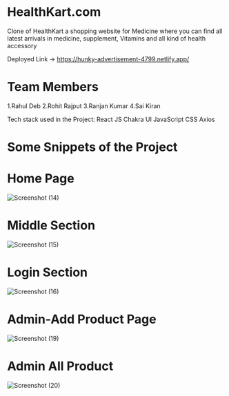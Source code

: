 # HealthKart.com

Clone of HealthKart a shopping website for Medicine where you can find all latest arrivals in medicine, supplement, Vitamins and all kind of health accessory

Deployed Link -> https://hunky-advertisement-4799.netlify.app/

# Team Members
1.Rahul Deb 
2.Rohit Rajput
3.Ranjan Kumar
4.Sai Kiran

Tech stack used in the Project:
React JS
Chakra UI
JavaScript
CSS
Axios



# Some Snippets of the Project

# Home Page
![Screenshot (14)](https://user-images.githubusercontent.com/112858493/213980224-5505b73b-668d-441a-a85b-a79157deac3e.png)

# Middle Section
![Screenshot (15)](https://user-images.githubusercontent.com/112858493/213980228-7fabce3f-3265-493c-8af0-378a7f9be76c.png)

# Login Section
![Screenshot (16)](https://user-images.githubusercontent.com/112858493/213980231-210cb82c-33fc-4343-a4ce-42bfeb409446.png)

# Admin-Add Product Page
![Screenshot (19)](https://user-images.githubusercontent.com/112858493/213980234-30168c09-9987-427d-9e81-934696233648.png)

# Admin All Product
![Screenshot (20)](https://user-images.githubusercontent.com/112858493/213980237-e13ecc71-d560-474c-8df4-249f42e822c8.png)
